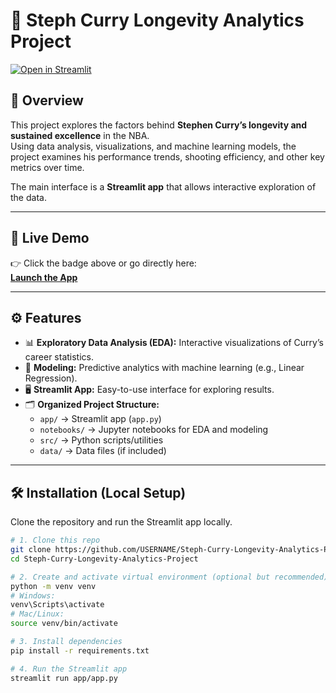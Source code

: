 # 🏀 Steph Curry Longevity Analytics Project

[![Open in Streamlit](https://static.streamlit.io/badges/streamlit_badge_black_white.svg)](https://steph-curry-longevity-analytics-projectgit-atbk2hxbfpauueppznd.streamlit.app/)

## 📖 Overview
This project explores the factors behind **Stephen Curry’s longevity and sustained excellence** in the NBA.  
Using data analysis, visualizations, and machine learning models, the project examines his performance trends, shooting efficiency, and other key metrics over time.  

The main interface is a **Streamlit app** that allows interactive exploration of the data.

---

## 🚀 Live Demo
👉 Click the badge above or go directly here:  
**[Launch the App](https://steph-curry-longevity-analytics-projectgit-atbk2hxbfpauueppznd.streamlit.app/)**

---

## ⚙️ Features
- 📊 **Exploratory Data Analysis (EDA):** Interactive visualizations of Curry’s career statistics.  
- 🔮 **Modeling:** Predictive analytics with machine learning (e.g., Linear Regression).  
- 🖥️ **Streamlit App:** Easy-to-use interface for exploring results.  
- 🗂️ **Organized Project Structure:**
  - `app/` → Streamlit app (`app.py`)
  - `notebooks/` → Jupyter notebooks for EDA and modeling
  - `src/` → Python scripts/utilities
  - `data/` → Data files (if included)

---

## 🛠️ Installation (Local Setup)
Clone the repository and run the Streamlit app locally.

```bash
# 1. Clone this repo
git clone https://github.com/USERNAME/Steph-Curry-Longevity-Analytics-Project.git
cd Steph-Curry-Longevity-Analytics-Project

# 2. Create and activate virtual environment (optional but recommended)
python -m venv venv
# Windows:
venv\Scripts\activate
# Mac/Linux:
source venv/bin/activate

# 3. Install dependencies
pip install -r requirements.txt

# 4. Run the Streamlit app
streamlit run app/app.py






